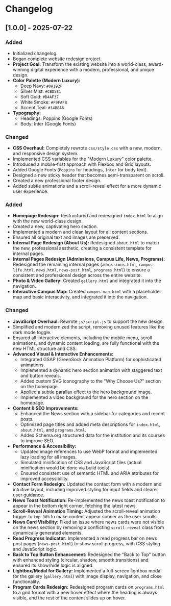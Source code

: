 # Changelog

## [1.0.0] - 2025-07-22

### Added
- Initialized changelog.
- Began complete website redesign project.
- **Project Goal:** Transform the existing website into a world-class, award-winning digital experience with a modern, professional, and unique design.
- **Color Palette (Modern Luxury):**
    - Deep Navy: `#0A192F`
    - Silver Mist: `#CBD5E1`
    - Soft Gold: `#D4AF37`
    - White Smoke: `#F9FAFB`
    - Accent Teal: `#14B8A6`
- **Typography:**
    - Headings: Poppins (Google Fonts)
    - Body: Inter (Google Fonts)

### Changed
- **CSS Overhaul:** Completely rewrote `css/style.css` with a new, modern, and responsive design system.
- Implemented CSS variables for the "Modern Luxury" color palette.
- Introduced a mobile-first approach with Flexbox and Grid layouts.
- Added Google Fonts (`Poppins` for headings, `Inter` for body text).
- Designed a new sticky header that becomes semi-transparent on scroll.
- Created a new professional footer design.
- Added subtle animations and a scroll-reveal effect for a more dynamic user experience.

### Added
- **Homepage Redesign:** Restructured and redesigned `index.html` to align with the new world-class design.
- Created a new, captivating hero section.
- Implemented a modern and clean layout for all content sections.
- Ensured all original text and images are preserved.
- **Internal Page Redesign (About Us):** Redesigned `about.html` to match the new, professional aesthetic, creating a consistent template for internal pages.
- **Internal Pages Redesign (Admissions, Campus Life, News, Programs):** Redesigned the remaining internal pages (`admissions.html`, `campus-life.html`, `news.html`, `news-post.html`, `programs.html`) to ensure a consistent and professional design across the entire website.
- **Photo & Video Gallery:** Created `gallery.html` and integrated it into the navigation.
- **Interactive Campus Map:** Created `campus-map.html` with a placeholder map and basic interactivity, and integrated it into the navigation.

### Changed
- **JavaScript Overhaul:** Rewrote `js/script.js` to support the new design.
- Simplified and modernized the script, removing unused features like the dark mode toggle.
- Ensured all interactive elements, including the mobile menu, scroll animations, and dynamic content loading, are fully functional with the new HTML structure and CSS.
- **Advanced Visual & Interactive Enhancements:**
    - Integrated GSAP (GreenSock Animation Platform) for sophisticated animations.
    - Implemented a dynamic hero section animation with staggered text and button reveals.
    - Added custom SVG iconography to the "Why Choose Us?" section on the homepage.
    - Applied a subtle parallax effect to the hero background image.
    - Implemented a video background for the hero section on the homepage.
- **Content & SEO Improvements:**
    - Enhanced the News section with a sidebar for categories and recent posts.
    - Optimized page titles and added meta descriptions for `index.html`, `about.html`, and `programs.html`.
    - Added Schema.org structured data for the institution and its courses to improve SEO.
- **Performance & Accessibility:**
    - Updated image references to use WebP format and implemented lazy loading for all images.
    - Simulated minification of CSS and JavaScript files (actual minification would be done via build tools).
    - Ensured consistent use of semantic HTML and ARIA attributes for improved accessibility.
- **Contact Form Redesign:** Updated the contact form with a modern and intuitive layout, including improved styling for input fields and clearer user guidance.
- **News Toast Notification:** Re-implemented the news toast notification to appear in the bottom right corner, fetching the latest news.
- **Scroll-Reveal Animation Timing:** Adjusted the scroll-reveal animation trigger to `top 90%` to make content appear sooner as the user scrolls.
- **News Card Visibility:** Fixed an issue where news cards were not visible on the news section by removing a conflicting `scroll-reveal` class from dynamically generated elements.
- **Read Progress Indicator:** Implemented a read progress bar on news post pages (`news-post.html`) to show scroll progress, with CSS styling and JavaScript logic.
- **Back to Top Button Enhancement:** Redesigned the "Back to Top" button with enhanced styling (circular, shadow, smooth transitions) and ensured its show/hide logic is aligned.
- **Lightbox/Modal for Gallery:** Implemented a full-screen lightbox modal for the gallery (`gallery.html`) with image display, navigation, and close functionality.
- **Program Cards Redesign:** Redesigned program cards on `programs.html` to a grid format with a new hover effect where the heading is always visible, and the rest of the content slides up on hover.
